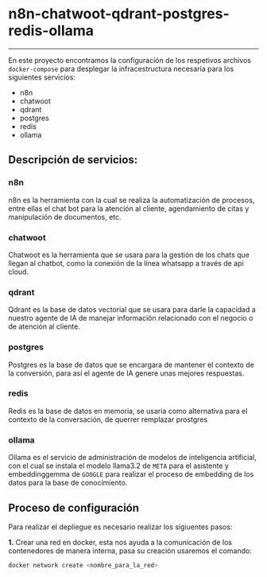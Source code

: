 # n8n-chatwoot-qdrant-postgres-redis-ollama
---

En este proyecto encontramos la configuración de los respetivos archivos `docker-compose` para desplegar la infracestructura necesaria para los siguientes servicios:

- n8n
- chatwoot
- qdrant
- postgres
- redis
- ollama

## Descripción de servicios:

### n8n

n8n es la herramienta con la cual se realiza la automatización de procesos, entre ellas el chat bot para la atención al cliente, agendamiento de citas y manipulación de documentos, etc. 

### chatwoot

Chatwoot es la herramienta que se usara para la gestión de los chats que llegan al chatbot, como la conexión de la línea whatsapp a través de api cloud.

### qdrant

Qdrant es la base de datos vectorial que se usara para darle la capacidad a nuestro agente de IA de manejar información relacionado con el negocio o de atención al cliente.

### postgres

Postgres es la base de datos que se encargara de mantener el contexto de la conversión, para así el agente de IA genere unas mejores respuestas.

### redis

Redis es la base de datos en memoria, se usaria como alternativa para el contexto de la conversación, de querrer remplazar prostgres

### ollama

Ollama es el servicio de administración de modelos de inteligencia artificial, con el cual se instala el modelo llama3.2 de `META` para el asistente y embeddinggemma de `GOOGLE` para realizar el proceso de embedding de los datos para la base de conocimiento.

## Proceso de configuración

Para realizar el depliegue es necesario realizar los sigiuentes pasos:

**1.** Crear una red en docker, esta nos ayuda a la comunicación de los contenedores de manera interna, pasa su creación usaremos el comando:

``` bash
docker network create <nombre_para_la_red>
```

